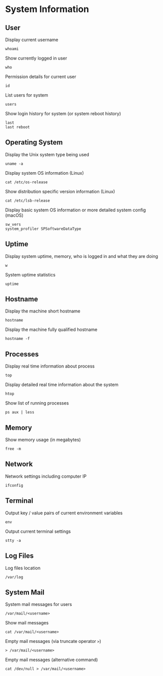 # System Information

## User

Display current username

    whoami

Show currently logged in user

    who

Permission details for current user

    id

List users for system

    users

Show login history for system (or system reboot history)

    last
    last reboot

## Operating System

Display the Unix system type being used

    uname -a

Display system OS information (Linux)

    cat /etc/os-release

Show distribution specific version information (Linux)

    cat /etc/lsb-release

Display basic system OS information or more detailed system config (macOS)

    sw_vers
    system_profiler SPSoftwareDataType

## Uptime

Display system uptime, memory, who is logged in and what they are doing

    w

System uptime statistics

    uptime

## Hostname

Display the machine short hostname

    hostname

Display the machine fully qualified hostname

    hostname -f

## Processes

Display real time information about process

    top

Display detailed real time information about the system

    htop

Show list of running processes

    ps aux | less

## Memory

Show memory usage (in megabytes)

    free -m

## Network

Network settings including computer IP

    ifconfig

## Terminal

Output key / value pairs of current environment variables

    env

Output current terminal settings

    stty -a

## Log Files

Log files location

    /var/log

## System Mail

System mail messages for users

    /var/mail/<username>

Show mail messages

    cat /var/mail/<username>

Empty mail messages (via truncate operator `>`)

    > /var/mail/<username>

Empty mail messages (alternative command)

    cat /dev/null > /var/mail/<username>

